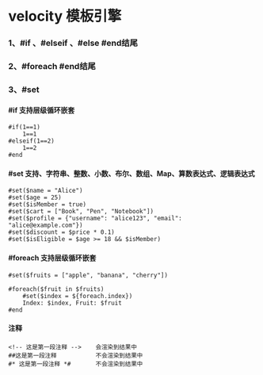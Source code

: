 # velocity 模板引擎

### 1、#if 、#elseif 、#else   #end结尾
### 2、#foreach  #end结尾
### 3、#set

#### #if  支持层级循环嵌套
```vm
#if(1==1)
    1==1
#elseif(1==2)
    1==2
#end
```


#### #set 支持、字符串、整数、小数、布尔、数组、Map、算数表达式、逻辑表达式
```vm
#set($name = "Alice")
#set($age = 25)
#set($isMember = true)
#set($cart = ["Book", "Pen", "Notebook"])
#set($profile = {"username": "alice123", "email": "alice@example.com"})
#set($discount = $price * 0.1)
#set($isEligible = $age >= 18 && $isMember)
```

#### #foreach 支持层级循环嵌套
```vm
#set($fruits = ["apple", "banana", "cherry"])

#foreach($fruit in $fruits)
    #set($index = ${foreach.index})
    Index: $index, Fruit: $fruit
#end
```

#### 注释
```vm
<!-- 这是第一段注释 -->    会渲染到结果中
##这是第一段注释           不会渲染到结果中 
#* 这是第一段注释 *#       不会渲染到结果中
```

```rust


```